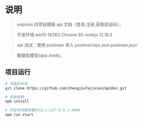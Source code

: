 # 说明

> express 的项目模板 api 文档（登录,注册,获取验证码）。

> 开发环境 win10 18363 Chrome 85 nodejs 12.18.3

> api 测试：使用 postman 导入 postman/api_test.postman.json

> 数据库模型(app.mwb)。

## 项目运行

```bash
# 克隆到本地
git clone https://github.com/zhengjiufajixian/apiDoc.git

# 安装依赖
npm install

# 开启本地服务器http://127.0.0.1:4000
npm run start
```
